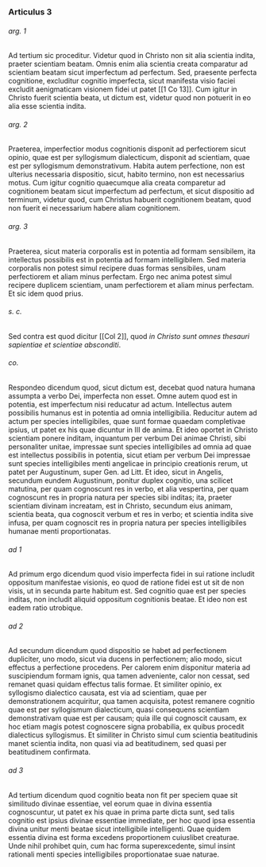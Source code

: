 ### Articulus 3

###### arg. 1
Ad tertium sic proceditur. Videtur quod in Christo non sit alia scientia indita, praeter scientiam beatam. Omnis enim alia scientia creata comparatur ad scientiam beatam sicut imperfectum ad perfectum. Sed, praesente perfecta cognitione, excluditur cognitio imperfecta, sicut manifesta visio faciei excludit aenigmaticam visionem fidei ut patet [[1 Co 13]]. Cum igitur in Christo fuerit scientia beata, ut dictum est, videtur quod non potuerit in eo alia esse scientia indita.

###### arg. 2
Praeterea, imperfectior modus cognitionis disponit ad perfectiorem sicut opinio, quae est per syllogismum dialecticum, disponit ad scientiam, quae est per syllogismum demonstrativum. Habita autem perfectione, non est ulterius necessaria dispositio, sicut, habito termino, non est necessarius motus. Cum igitur cognitio quaecumque alia creata comparetur ad cognitionem beatam sicut imperfectum ad perfectum, et sicut dispositio ad terminum, videtur quod, cum Christus habuerit cognitionem beatam, quod non fuerit ei necessarium habere aliam cognitionem.

###### arg. 3
Praeterea, sicut materia corporalis est in potentia ad formam sensibilem, ita intellectus possibilis est in potentia ad formam intelligibilem. Sed materia corporalis non potest simul recipere duas formas sensibiles, unam perfectiorem et aliam minus perfectam. Ergo nec anima potest simul recipere duplicem scientiam, unam perfectiorem et aliam minus perfectam. Et sic idem quod prius.

###### s. c.
Sed contra est quod dicitur [[Col 2]], quod *in Christo sunt omnes thesauri sapientiae et scientiae absconditi*.

###### co.
Respondeo dicendum quod, sicut dictum est, decebat quod natura humana assumpta a verbo Dei, imperfecta non esset. Omne autem quod est in potentia, est imperfectum nisi reducatur ad actum. Intellectus autem possibilis humanus est in potentia ad omnia intelligibilia. Reducitur autem ad actum per species intelligibiles, quae sunt formae quaedam completivae ipsius, ut patet ex his quae dicuntur in III de anima. Et ideo oportet in Christo scientiam ponere inditam, inquantum per verbum Dei animae Christi, sibi personaliter unitae, impressae sunt species intelligibiles ad omnia ad quae est intellectus possibilis in potentia, sicut etiam per verbum Dei impressae sunt species intelligibiles menti angelicae in principio creationis rerum, ut patet per Augustinum, super Gen. ad Litt. Et ideo, sicut in Angelis, secundum eundem Augustinum, ponitur duplex cognitio, una scilicet matutina, per quam cognoscunt res in verbo, et alia vespertina, per quam cognoscunt res in propria natura per species sibi inditas; ita, praeter scientiam divinam increatam, est in Christo, secundum eius animam, scientia beata, qua cognoscit verbum et res in verbo; et scientia indita sive infusa, per quam cognoscit res in propria natura per species intelligibiles humanae menti proportionatas.

###### ad 1
Ad primum ergo dicendum quod visio imperfecta fidei in sui ratione includit oppositum manifestae visionis, eo quod de ratione fidei est ut sit de non visis, ut in secunda parte habitum est. Sed cognitio quae est per species inditas, non includit aliquid oppositum cognitionis beatae. Et ideo non est eadem ratio utrobique.

###### ad 2
Ad secundum dicendum quod dispositio se habet ad perfectionem dupliciter, uno modo, sicut via ducens in perfectionem; alio modo, sicut effectus a perfectione procedens. Per calorem enim disponitur materia ad suscipiendum formam ignis, qua tamen adveniente, calor non cessat, sed remanet quasi quidam effectus talis formae. Et similiter opinio, ex syllogismo dialectico causata, est via ad scientiam, quae per demonstrationem acquiritur, qua tamen acquisita, potest remanere cognitio quae est per syllogismum dialecticum, quasi consequens scientiam demonstrativam quae est per causam; quia ille qui cognoscit causam, ex hoc etiam magis potest cognoscere signa probabilia, ex quibus procedit dialecticus syllogismus. Et similiter in Christo simul cum scientia beatitudinis manet scientia indita, non quasi via ad beatitudinem, sed quasi per beatitudinem confirmata.

###### ad 3
Ad tertium dicendum quod cognitio beata non fit per speciem quae sit similitudo divinae essentiae, vel eorum quae in divina essentia cognoscuntur, ut patet ex his quae in prima parte dicta sunt, sed talis cognitio est ipsius divinae essentiae immediate, per hoc quod ipsa essentia divina unitur menti beatae sicut intelligibile intelligenti. Quae quidem essentia divina est forma excedens proportionem cuiuslibet creaturae. Unde nihil prohibet quin, cum hac forma superexcedente, simul insint rationali menti species intelligibiles proportionatae suae naturae.

